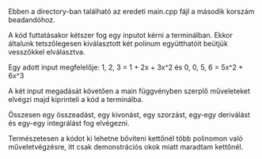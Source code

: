 Ebben a directory-ban található az eredeti main.cpp fájl a második korszám beadandóhoz.


A kód futtatásakor kétszer fog egy inputot kérni a terminálban. Ekkor általunk tetszőlegesen kiválasztott két polinum együtthatóit beütjük vesszőkkel elválasztva.

Egy adott input megfelelője: 1, 2, 3 = 1 + 2x + 3x^2 és 0, 0, 5, 6 = 5x^2 + 6x^3

A két input megadását követően a main függvényben szerplő műveleteket elvégzi majd kiprinteli a kód a terminálba. 

Összesen egy összeadást, egy kivonást, egy szorzást, egy-egy deriválást és egy-egy integrálást fog elvégezni.

Természetesen a kódot ki lehetne bővíteni kettőnél több polinomon való műveletvégzésre, itt csak demonstrációs okok miatt maradtam kettőnél.
